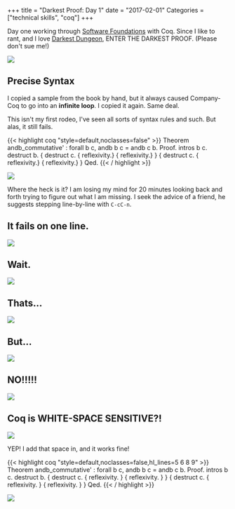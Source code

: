 +++
title = "Darkest Proof: Day 1"
date = "2017-02-01"
Categories = ["technical skills", "coq"]
+++

Day one working through
[Software Foundations](https://www.cis.upenn.edu/~bcpierce/sf/current/index.html)
with Coq. Since I like to rant, and I love
[Darkest Dungeon](http://www.darkestdungeon.com/), ENTER THE DARKEST PROOF.
<span class="subscript">(Please don't sue me!)</span>

<img src="/images/ruinhascome.png"></img>

## Precise Syntax

I copied a sample from the book by hand, but it always caused Company-Coq to go
into an **infinite loop**. I copied it again. Same deal.

This isn't my first rodeo, I've seen all sorts of syntax rules and such. But
alas, it still fails.

{{< highlight coq "style=default,noclasses=false" >}}
Theorem andb_commutative' : forall b c, andb b c = andb c b.
Proof.
  intros b c. destruct b.
  { destruct c.
    { reflexivity.}
    { reflexivity.} }
  { destruct c.
    { reflexivity.}
    { reflexivity.} }
Qed.
{{< / highlight >}}

<img src="/images/upset.jpg"></img>

Where the heck is it? I am losing my mind for 20 minutes looking back and forth
trying to figure out what I am missing. I seek the advice of a friend, he
suggests stepping line-by-line with `C-cC-n`.

## It fails on one line.

<img src="/images/coq-space1.png"></img>

## Wait.

<img src="/images/coq-space2.png"></img>

## Thats...

<img src="/images/coq-space3.png"></img>

## But...

<img src="/images/coq-space4.png"></img>

## NO!!!!!

<img src="/images/coq-space5.png"></img>

## Coq is WHITE-SPACE SENSITIVE?!

<img src="/images/angry.jpg"></img>

YEP! I add that space in, and it works fine!

{{< highlight coq "style=default,noclasses=false,hl_lines=5 6 8 9" >}}
Theorem andb_commutative' : forall b c, andb b c = andb c b.
Proof.
  intros b c. destruct b.
  { destruct c.
    { reflexivity. }
    { reflexivity. } }
  { destruct c.
    { reflexivity. }
    { reflexivity. } }
Qed.
{{< / highlight >}}

<img src="/images/facepalm.jpg"></img>
